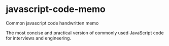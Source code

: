 # javascript-code-memo
Common javascript code handwritten memo

The most concise and practical version of commonly used JavaScript code for interviews and engineering.
